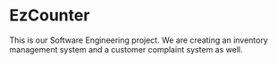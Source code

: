 # EzCounter
This is our Software Engineering project. We are creating an inventory management system and a customer complaint system as well.
